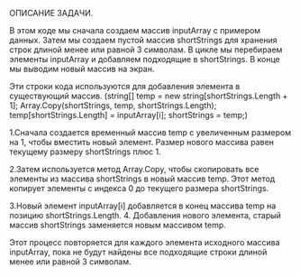 ОПИСАНИЕ ЗАДАЧИ.

В этом коде мы сначала создаем массив inputArray с примером данных. Затем мы создаем пустой массив shortStrings для хранения строк длиной менее или равной 3 символам. В цикле мы перебираем элементы inputArray и добавляем подходящие в shortStrings. В конце мы выводим новый массив на экран.

Эти строки кода используются для добавления элемента в существующий массив. (string[] temp = new string[shortStrings.Length + 1]; Array.Copy(shortStrings, temp, shortStrings.Length); temp[shortStrings.Length] = inputArray[i]; shortStrings = temp;)

1.Сначала создается временный массив temp с увеличенным размером на 1, чтобы вместить новый элемент. Размер нового массива равен текущему размеру shortStrings плюс 1.

2.Затем используется метод Array.Copy, чтобы скопировать все элементы из массива shortStrings в новый массив temp. Этот метод копирует элементы с индекса 0 до текущего размера shortStrings.

3.Новый элемент inputArray[i] добавляется в конец массива temp на позицию shortStrings.Length. 4. Добавления нового элемента, старый массив shortStrings заменяется новым массивом temp.

Этот процесс повторяется для каждого элемента исходного массива inputArray, пока не будут найдены все подходящие строки длиной менее или равной 3 символам.